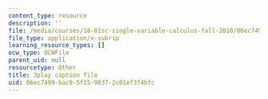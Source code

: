 ```yaml
---
content_type: resource
description: ''
file: /media/courses/18-01sc-single-variable-calculus-fall-2010/06ec7499bac95f1590372c01ef3f4bfc_Bv9kVDcj7yo.vtt
file_type: application/x-subrip
learning_resource_types: []
ocw_type: OCWFile
parent_uid: null
resourcetype: Other
title: 3play caption file
uid: 06ec7499-bac9-5f15-9037-2c01ef3f4bfc
---
```

